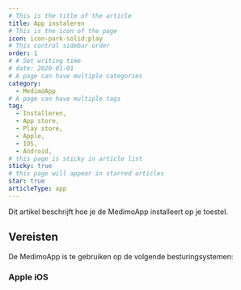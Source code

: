 ```yaml
---
# This is the title of the article
title: App instaleren
# This is the icon of the page
icon: icon-park-solid:play
# This control sidebar order
order: 1
# # Set writing time
# date: 2020-01-01
# A page can have multiple categories
category:
  - MedimoApp
# A page can have multiple tags
tag:
  - Installeren,
  - App store,
  - Play store,
  - Apple,
  - IOS,
  - Android,
# this page is sticky in article list
sticky: true
# this page will appear in starred articles
star: true
articleType: app
---
```


Dit artikel beschrijft hoe je de MedimoApp installeert op je toestel.

## Vereisten

De MedimoApp is te gebruiken op de volgende besturingsystemen:

### Apple iOS
